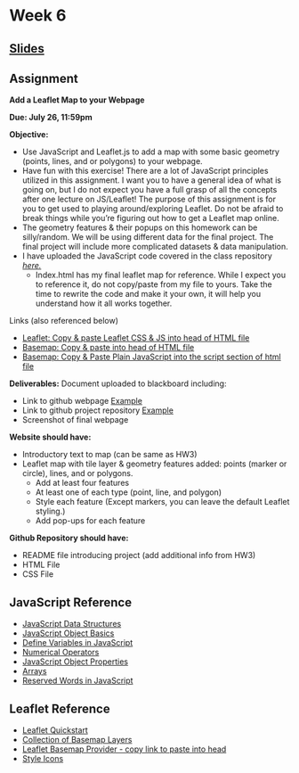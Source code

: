 <!-- .slide: data-background="./Images/header.svg" data-background-repeat="none" data-background-size="40% 40%" data-background-position="center 10%" class="header" -->
# Week 6


## [**Slides**](https://shelleyhoover.github.io/UPP465/Slides/week6.html)


## Assignment

**Add a Leaflet Map to your Webpage**

**Due:  July 26, 11:59pm**

**Objective:** 
- Use JavaScript and Leaflet.js to add a map with some basic geometry (points, lines, and
or polygons) to your webpage.
- Have fun with this exercise! There are a lot of JavaScript principles utilized in this assignment. I want you to have a general idea of what is going on, but I do not expect you have a full grasp of all the concepts
after one lecture on JS/Leaflet! The purpose of this assignment is for you to get used to playing
around/exploring Leaflet. Do not be afraid to break things while you’re figuring out how to get a Leaflet
map online.
- The geometry features & their popups on this homework can be silly/random. We will be using different
data for the final project. The final project will include more complicated datasets & data manipulation. 
- I have uploaded the JavaScript code covered in the class repository [*here.*](https://github.com/shelleyhoover/upp465example/tree/master/week6)
  - Index.html has my final leaflet map for reference. While I expect you to reference it, do not copy/paste
from my file to yours. Take the time to rewrite the code and make it your own, it will help you understand
how it all works together.

Links (also referenced below)
- [Leaflet: Copy & paste Leaflet CSS & JS into head of HTML file](https://leafletjs.com/examples/quick-start/)
- [Basemap: Copy & paste into head of HTML file](https://github.com/leaflet-extras/leaflet-providers)
- [Basemap: Copy & Paste Plain JavaScript into the script section of html file](https://leaflet-extras.github.io/leaflet-providers/preview/)

**Deliverables:** 
Document uploaded to blackboard including: 
- Link to github webpage  [Example](https://shelleyhoover.github.io/upp465example/)
- Link to github project repository [Example](https://github.com/shelleyhoover/upp465example)
- Screenshot of final webpage

**Website should have:** 
- Introductory text to map (can be same as HW3)
- Leaflet map with tile layer & geometry features added: points (marker or circle), lines, and or
polygons.
  - Add at least four features
  - At least one of each type (point, line, and polygon)
  - Style each feature (Except markers, you can leave the default Leaflet styling.)
  - Add pop-ups for each feature

**Github Repository should have:**
- README file introducing project (add additional info from HW3)
- HTML File
- CSS File

## JavaScript Reference
- [JavaScript Data Structures](https://developer.mozilla.org/en-US/docs/Web/JavaScript/Data_structures)
- [JavaScript Object Basics](https://developer.mozilla.org/en-US/docs/Learn/JavaScript/Objects/Basics- )
- [Define Variables in JavaScript](https://www.w3schools.com/js/js_variables.asp- ) 
- [Numerical Operators](https://www.w3schools.com/js/js_operators.asp)
- [JavaScript Object Properties](https://www.w3schools.com/js/js_object_properties.asp)
- [Arrays](https://www.w3schools.com/js/js_arrays.asp)
- [Reserved Words in JavaScript](https://www.w3schools.com/js/js_reserved.asp)

## Leaflet Reference
- [Leaflet Quickstart](https://leafletjs.com/examples/quick-start/)
- [Collection of Basemap Layers](https://leaflet-extras.github.io/leaflet-providers/preview/)
- [Leaflet Basemap Provider - copy link to paste into head](https://github.com/leaflet-extras/leaflet-providers)
- [Style Icons](https://leafletjs.com/examples/custom-icons/)

